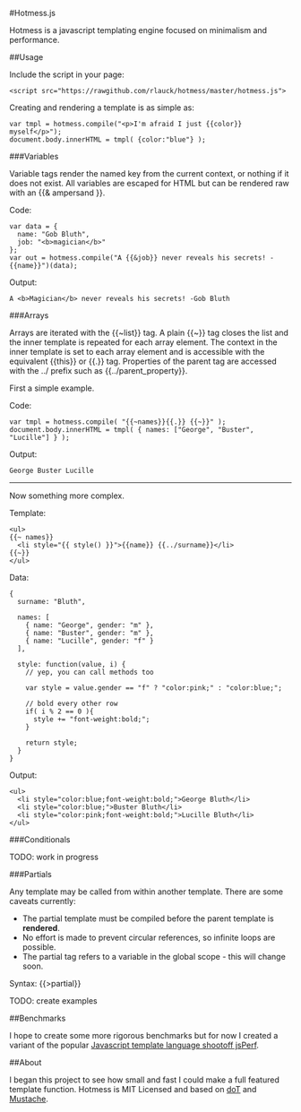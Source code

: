 #Hotmess.js

Hotmess is a javascript templating engine focused on minimalism and performance.

##Usage

Include the script in your page:

    <script src="https://rawgithub.com/rlauck/hotmess/master/hotmess.js">

Creating and rendering a template is as simple as:
  
    var tmpl = hotmess.compile("<p>I'm afraid I just {{color}} myself</p>");
    document.body.innerHTML = tmpl( {color:"blue"} );

###Variables

Variable tags render the named key from the current context, or nothing if it does not exist.
All variables are escaped for HTML but can be rendered raw with an {{&amp; ampersand }}.

Code:

    var data = {
      name: "Gob Bluth",
      job: "<b>magician</b>"
    };
    var out = hotmess.compile("A {{&job}} never reveals his secrets! -{{name}}")(data);

Output:

    A <b>Magician</b> never reveals his secrets! -Gob Bluth

###Arrays

Arrays are iterated with the {{~list}} tag. A plain {{~}} tag closes the list and the inner template
is repeated for each array element. The context in the inner template is set to each array element and
is accessible with the equivalent {{this}} or {{.}} tag. Properties of the parent tag are accessed with
the ../ prefix such as {{../parent_property}}.

First a simple example.

Code:

    var tmpl = hotmess.compile( "{{~names}}{{.}} {{~}}" );
    document.body.innerHTML = tmpl( { names: ["George", "Buster", "Lucille"] } );
    
Output:

    George Buster Lucille

------

Now something more complex.
    
Template:

    <ul>
    {{~ names}}
      <li style="{{ style() }}">{{name}} {{../surname}}</li>
    {{~}}
    </ul>

Data:

    {
      surname: "Bluth",
      
      names: [
        { name: "George", gender: "m" },
        { name: "Buster", gender: "m" },
        { name: "Lucille", gender: "f" }
      ],
      
      style: function(value, i) {
        // yep, you can call methods too
        
        var style = value.gender == "f" ? "color:pink;" : "color:blue;";
        
        // bold every other row
        if( i % 2 == 0 ){
          style += "font-weight:bold;";
        }
        
        return style;
      }
    }
    
Output:

    <ul>
      <li style="color:blue;font-weight:bold;">George Bluth</li>
      <li style="color:blue;">Buster Bluth</li>
      <li style="color:pink;font-weight:bold;">Lucille Bluth</li>
    </ul>
    
###Conditionals

TODO: work in progress

###Partials

Any template may be called from within another template. There are some caveats currently:

* The partial template must be compiled before the parent template is <b>rendered</b>.
* No effort is made to prevent circular references, so infinite loops are possible.
* The partial tag refers to a variable in the global scope - this will change soon.

Syntax: {{>partial}}

TODO: create examples

##Benchmarks

I hope to create some more rigorous benchmarks but for now I created a variant of the popular
[Javascript template language shootoff jsPerf](http://jsperf.com/dom-vs-innerhtml-based-templating/836).

##About

I began this project to see how small and fast I could make a full featured template function.
Hotmess is MIT Licensed and based on [doT](https://github.com/olado/doT) and [Mustache](https://github.com/janl/mustache.js).

    
    
    


